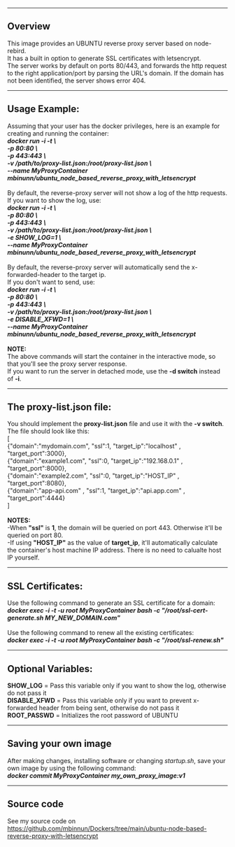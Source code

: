 -----------------------
Overview
-----------------------
This image provides an UBUNTU reverse proxy server based on node-rebird.<br/>
It has a built in option to generate SSL certificates with letsencrypt.<br/>
The server works by default on ports 80/443, and forwards the http request to the right application/port by parsing the URL's domain. If the domain has not been identified, the server shows error 404.

-----------------------
Usage Example:
-----------------------
Assuming that your user has the docker privileges, here is an example for creating and running the container:<br/>
***docker run -i -t \\<br/>
-p 80:80 \\<br/>
-p 443:443 \\<br/>
-v /path/to/proxy-list.json:/root/proxy-list.json \\<br/>
--name MyProxyContainer mbinunn/ubuntu_node_based_reverse_proxy_with_letsencrypt***<br/>
<br/>
By default, the reverse-proxy server will not show a log of the http requests.<br/>
If you want to show the log, use:<br/>
***docker run -i -t \\<br/>
-p 80:80 \\<br/>
-p 443:443 \\<br/>
-v /path/to/proxy-list.json:/root/proxy-list.json \\<br/>
-e SHOW_LOG=1 \\<br/>
--name MyProxyContainer mbinunn/ubuntu_node_based_reverse_proxy_with_letsencrypt***<br/>
<br/>
By default, the reverse-proxy server will automatically send the x-forwarded-header to the target ip.<br/>
If you don't want to send, use:<br/>
***docker run -i -t \\<br/>
-p 80:80 \\<br/>
-p 443:443 \\<br/>
-v /path/to/proxy-list.json:/root/proxy-list.json \\<br/>
-e DISABLE_XFWD=1 \\<br/>
--name MyProxyContainer mbinunn/ubuntu_node_based_reverse_proxy_with_letsencrypt***<br/>
<br/>
**NOTE:**<br/>
The above commands will start the container in the interactive mode, so that you'll see the proxy server response.<br/>
If you want to run the server in detached mode, use the **-d switch** instead of **-i**.<br/>

-----------------------
The proxy-list.json file:
-----------------------
You should implement the **proxy-list.json** file and use it with the **-v switch**. The file should look like this:<br/>
[<br/>
  {"domain":"mydomain.com", "ssl":1, "target_ip":"localhost"   , "target_port":3000},<br/>
  {"domain":"example1.com", "ssl":0, "target_ip":"192.168.0.1" , "target_port":8000},<br/>
  {"domain":"example2.com", "ssl":0, "target_ip":"HOST_IP"     , "target_port":8080},<br/>
  {"domain":"app-api.com" , "ssl":1, "target_ip":"api.app.com" , "target_port":4444}<br/>
]<br/>
<br/>
**NOTES:**<br/>
-When **"ssl"** is **1**, the domain will be queried on port 443. Otherwise it'll be queried on port 80.<br/>
-If using **"HOST_IP"** as the value of **target_ip**, it'll automatically calculate the container's host machine IP address. There is no need to calualte host IP yourself.<br/>

-----------------------
SSL Certificates:
-----------------------
Use the following command to generate an SSL certificate for a domain:<br/>
***docker exec -i -t -u root MyProxyContainer bash -c "/root/ssl-cert-generate.sh MY_NEW_DOMAIN.com"***<br/>
<br/>
Use the following command to renew all the existing certificates:<br/>
***docker exec -i -t -u root MyProxyContainer bash -c "/root/ssl-renew.sh"***<br/>

-----------------------
Optional Variables:
-----------------------
**SHOW_LOG** = Pass this variable only if you want to show the log, otherwise do not pass it<br/>
**DISABLE_XFWD** = Pass this variable only if you want to prevent x-forwarded header from being sent, otherwise do not pass it<br/>
**ROOT_PASSWD** = Initializes the root password of UBUNTU<br/> 

-----------------------
Saving your own image
-----------------------
After making changes, installing software or changing *startup.sh*, save your own image by using the following command:<br/>
***docker commit MyProxyContainer my_own_proxy_image:v1***<br/>

-----------------------
Source code
-----------------------
See my source code on https://github.com/mbinnun/Dockers/tree/main/ubuntu-node-based-reverse-proxy-with-letsencrypt
